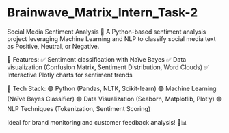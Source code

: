 # Brainwave_Matrix_Intern_Task-2

Social Media Sentiment Analysis 🚀
A Python-based sentiment analysis project leveraging Machine Learning and NLP to classify social media text as Positive, Neutral, or Negative.

🔹 Features:
✅ Sentiment classification with Naïve Bayes
✅ Data visualization (Confusion Matrix, Sentiment Distribution, Word Clouds)
✅ Interactive Plotly charts for sentiment trends

🔧 Tech Stack:
🟢 Python (Pandas, NLTK, Scikit-learn)
🟢 Machine Learning (Naïve Bayes Classifier)
🟢 Data Visualization (Seaborn, Matplotlib, Plotly)
🟢 NLP Techniques (Tokenization, Sentiment Scoring)

Ideal for brand monitoring and customer feedback analysis! 🚀📊
